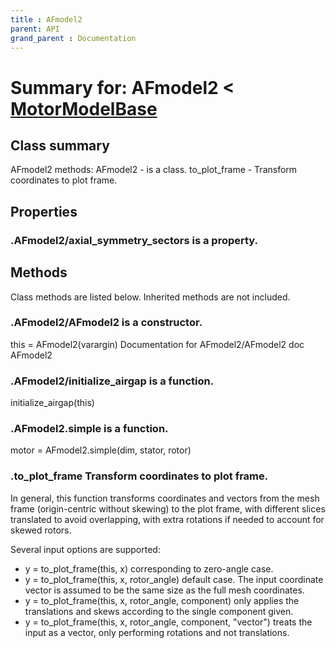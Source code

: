 ```yaml
---
title : AFmodel2
parent: API
grand_parent : Documentation
---
```

# Summary for: **AFmodel2**  < [MotorModelBase](MotorModelBase.html)

## Class summary

AFmodel2 methods:
AFmodel2 - is a class.
to_plot_frame - Transform coordinates to plot frame.

## Properties

### .AFmodel2/**axial_symmetry_sectors** is a property.


## Methods

Class methods are listed below. Inherited methods are not included.

### .**AFmodel2**/AFmodel2 is a constructor.
this = AFmodel2(varargin)
Documentation for AFmodel2/AFmodel2
doc AFmodel2

### .AFmodel2/**initialize_airgap** is a function.
initialize_airgap(this)

### .AFmodel2.**simple** is a function.
motor = AFmodel2.simple(dim, stator, rotor)

### .**to_plot_frame** Transform coordinates to plot frame.

In general, this function transforms coordinates and vectors from the
mesh frame (origin-centric without skewing) to the plot frame, with
different slices translated to avoid overlapping, with extra rotations if
needed to account for skewed rotors.

Several input options are supported:
* y = to_plot_frame(this, x) corresponding to zero-angle case.
* y = to_plot_frame(this, x, rotor_angle) default case. The input
coordinate vector is assumed to be the same size as the full mesh
coordinates.
* y = to_plot_frame(this, x, rotor_angle, component) only applies the
translations and skews according to the single component given.
* y = to_plot_frame(this, x, rotor_angle, component, "vector") treats
the input as a vector, only performing rotations and not translations.


